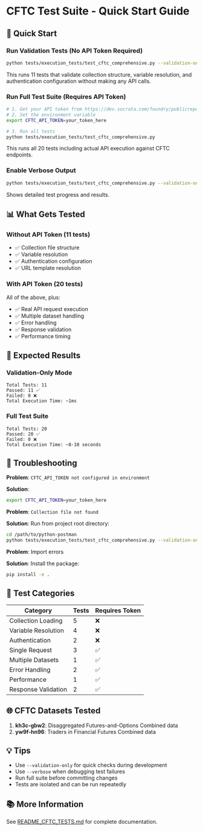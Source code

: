 # CFTC Test Suite - Quick Start Guide

## 🚀 Quick Start

### Run Validation Tests (No API Token Required)

```bash
python tests/execution_tests/test_cftc_comprehensive.py --validation-only
```

This runs 11 tests that validate collection structure, variable resolution, and authentication configuration without making any API calls.

### Run Full Test Suite (Requires API Token)

```bash
# 1. Get your API token from https://dev.socrata.com/foundry/publicreporting.cftc.gov/
# 2. Set the environment variable
export CFTC_API_TOKEN=your_token_here

# 3. Run all tests
python tests/execution_tests/test_cftc_comprehensive.py
```

This runs all 20 tests including actual API execution against CFTC endpoints.

### Enable Verbose Output

```bash
python tests/execution_tests/test_cftc_comprehensive.py --validation-only --verbose
```

Shows detailed test progress and results.

## 📊 What Gets Tested

### Without API Token (11 tests)

- ✅ Collection file structure
- ✅ Variable resolution
- ✅ Authentication configuration
- ✅ URL template resolution

### With API Token (20 tests)

All of the above, plus:

- ✅ Real API request execution
- ✅ Multiple dataset handling
- ✅ Error handling
- ✅ Response validation
- ✅ Performance timing

## 🎯 Expected Results

### Validation-Only Mode

```
Total Tests: 11
Passed: 11 ✅
Failed: 0 ❌
Total Execution Time: ~1ms
```

### Full Test Suite

```
Total Tests: 20
Passed: 20 ✅
Failed: 0 ❌
Total Execution Time: ~8-10 seconds
```

## 🔧 Troubleshooting

**Problem**: `CFTC_API_TOKEN not configured in environment`

**Solution**:

```bash
export CFTC_API_TOKEN=your_token_here
```

**Problem**: `Collection file not found`

**Solution**: Run from project root directory:

```bash
cd /path/to/python-postman
python tests/execution_tests/test_cftc_comprehensive.py --validation-only
```

**Problem**: Import errors

**Solution**: Install the package:

```bash
pip install -e .
```

## 📝 Test Categories

| Category            | Tests | Requires Token |
| ------------------- | ----- | -------------- |
| Collection Loading  | 5     | ❌             |
| Variable Resolution | 4     | ❌             |
| Authentication      | 2     | ❌             |
| Single Request      | 3     | ✅             |
| Multiple Datasets   | 1     | ✅             |
| Error Handling      | 2     | ✅             |
| Performance         | 1     | ✅             |
| Response Validation | 2     | ✅             |

## 🌐 CFTC Datasets Tested

1. **kh3c-gbw2**: Disaggregated Futures-and-Options Combined data
2. **yw9f-hn96**: Traders in Financial Futures Combined data

## 💡 Tips

- Use `--validation-only` for quick checks during development
- Use `--verbose` when debugging test failures
- Run full suite before committing changes
- Tests are isolated and can be run repeatedly

## 📚 More Information

See [README_CFTC_TESTS.md](README_CFTC_TESTS.md) for complete documentation.
